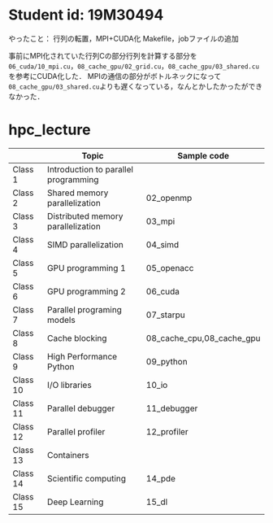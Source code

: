 # Student id: 19M30494

やったこと：
行列の転置，MPI+CUDA化
Makefile，jobファイルの追加

事前にMPI化されていた行列Cの部分行列を計算する部分を`06_cuda/10_mpi.cu`，`08_cache_gpu/02_grid.cu`，`08_cache_gpu/03_shared.cu`を参考にCUDA化した．
MPIの通信の部分がボトルネックになって`08_cache_gpu/03_shared.cu`よりも遅くなっている，なんとかしたかったができなかった．

# hpc_lecture

|          | Topic                                | Sample code               |
| -------- | ------------------------------------ | ------------------------- |
| Class 1  | Introduction to parallel programming |                           |
| Class 2  | Shared memory parallelization        | 02_openmp                 |
| Class 3  | Distributed memory parallelization   | 03_mpi                    |
| Class 4  | SIMD parallelization                 | 04_simd                   |
| Class 5  | GPU programming 1                    | 05_openacc                |
| Class 6  | GPU programming 2                    | 06_cuda                   |
| Class 7  | Parallel programing models           | 07_starpu                 |
| Class 8  | Cache blocking                       | 08_cache_cpu,08_cache_gpu |
| Class 9  | High Performance Python              | 09_python                 |
| Class 10 | I/O libraries                        | 10_io                     |
| Class 11 | Parallel debugger                    | 11_debugger               |
| Class 12 | Parallel profiler                    | 12_profiler               |
| Class 13 | Containers                           |                           |
| Class 14 | Scientific computing                 | 14_pde                    |
| Class 15 | Deep Learning                        | 15_dl                     |
